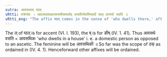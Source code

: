 ```yaml
---
sutra: आवसथात् ष्ठल्
vRtti: तत्रेत्येव । आवसथशब्दात्सप्तमीसमर्थाद् वसतीत्येतस्मिन्नर्थे ष्ठल् प्रत्ययो भवति ॥
vRtti_eng: "The affix ष्ठल् comes in the sense of 'who dwells there,' after the word '_avasatha_' in the seventh case in construction."
---
```

The ल् of ष्ठल् is for accent (VI. I. 193), the ष् is for ङीष् (IV. 1. 41). Thus आवसथे वसति = आवसथिकः 'who dwells in a house' i. e. a domestic person as opposed to an ascetic. The feminine will be आवसथिकी ॥ So far was the scope of ठक् as ordained in (IV. 4. 1). Henceforward other affixes will be ordained.
